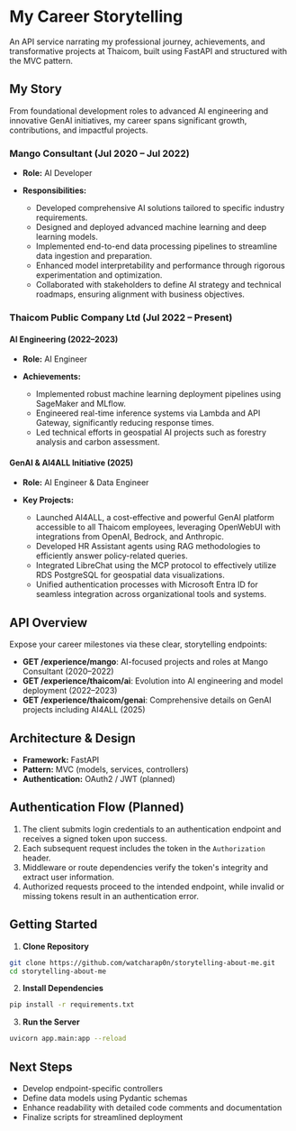 # My Career Storytelling

An API service narrating my professional journey, achievements, and transformative projects at Thaicom, built using FastAPI and structured with the MVC pattern.

## My Story

From foundational development roles to advanced AI engineering and innovative GenAI initiatives, my career spans significant growth, contributions, and impactful projects.

### Mango Consultant (Jul 2020 – Jul 2022)

* **Role:** AI Developer
* **Responsibilities:**

  * Developed comprehensive AI solutions tailored to specific industry requirements.
  * Designed and deployed advanced machine learning and deep learning models.
  * Implemented end-to-end data processing pipelines to streamline data ingestion and preparation.
  * Enhanced model interpretability and performance through rigorous experimentation and optimization.
  * Collaborated with stakeholders to define AI strategy and technical roadmaps, ensuring alignment with business objectives.

### Thaicom Public Company Ltd (Jul 2022 – Present)

#### AI Engineering (2022–2023)

* **Role:** AI Engineer
* **Achievements:**

  * Implemented robust machine learning deployment pipelines using SageMaker and MLflow.
  * Engineered real-time inference systems via Lambda and API Gateway, significantly reducing response times.
  * Led technical efforts in geospatial AI projects such as forestry analysis and carbon assessment.

#### GenAI & AI4ALL Initiative (2025)

* **Role:** AI Engineer & Data Engineer
* **Key Projects:**

  * Launched AI4ALL, a cost-effective and powerful GenAI platform accessible to all Thaicom employees, leveraging OpenWebUI with integrations from OpenAI, Bedrock, and Anthropic.
  * Developed HR Assistant agents using RAG methodologies to efficiently answer policy-related queries.
  * Integrated LibreChat using the MCP protocol to effectively utilize RDS PostgreSQL for geospatial data visualizations.
  * Unified authentication processes with Microsoft Entra ID for seamless integration across organizational tools and systems.

## API Overview

Expose your career milestones via these clear, storytelling endpoints:

* **GET /experience/mango**: AI-focused projects and roles at Mango Consultant (2020–2022)
* **GET /experience/thaicom/ai**: Evolution into AI engineering and model deployment (2022–2023)
* **GET /experience/thaicom/genai**: Comprehensive details on GenAI projects including AI4ALL (2025)

## Architecture & Design

* **Framework:** FastAPI
* **Pattern:** MVC (models, services, controllers)
* **Authentication:** OAuth2 / JWT (planned)

## Authentication Flow (Planned)

1. The client submits login credentials to an authentication endpoint and receives a signed token upon success.
2. Each subsequent request includes the token in the `Authorization` header.
3. Middleware or route dependencies verify the token's integrity and extract user information.
4. Authorized requests proceed to the intended endpoint, while invalid or missing tokens result in an authentication error.

## Getting Started

1. **Clone Repository**

```bash
git clone https://github.com/watcharap0n/storytelling-about-me.git
cd storytelling-about-me
```

2. **Install Dependencies**

```bash
pip install -r requirements.txt
```

3. **Run the Server**

```bash
uvicorn app.main:app --reload
```

## Next Steps

* Develop endpoint-specific controllers
* Define data models using Pydantic schemas
* Enhance readability with detailed code comments and documentation
* Finalize scripts for streamlined deployment
